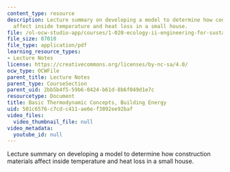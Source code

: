 ```yaml
---
content_type: resource
description: Lecture summary on developing a model to determine how construction materials
  affect inside temperature and heat loss in a small house.
file: /ol-ocw-studio-app/courses/1-020-ecology-ii-engineering-for-sustainability-spring-2008/501c6576c7cdc411ae6ef3892ee92baf_lec8_9.pdf
file_size: 87010
file_type: application/pdf
learning_resource_types:
- Lecture Notes
license: https://creativecommons.org/licenses/by-nc-sa/4.0/
ocw_type: OCWFile
parent_title: Lecture Notes
parent_type: CourseSection
parent_uid: 2bb5b4f5-59b6-0424-b61d-8b6f049d1e7c
resourcetype: Document
title: Basic Thermodynamic Concepts, Building Energy
uid: 501c6576-c7cd-c411-ae6e-f3892ee92baf
video_files:
  video_thumbnail_file: null
video_metadata:
  youtube_id: null
---
```

Lecture summary on developing a model to determine how construction materials affect inside temperature and heat loss in a small house.